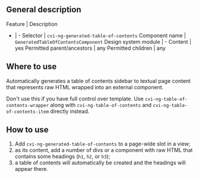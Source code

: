 ## General description

Feature | Description
- | -
Selector | `cvi-ng-generated-table-of-contents`
Component name | `GeneratedTableOfContentsComponent`
Design system module | -
Content | yes
Permitted parent/ancestors | any
Permitted children | any

## Where to use

Automatically generates a table of contents sidebar to textual page content that represents raw HTML wrapped into an external component.

Don't use this if you have full control over template. Use `cvi-ng-table-of-contents-wrapper` along with `cvi-ng-table-of-contents` and `cvi-ng-table-of-contents-item` directly instead.

## How to use

1. Add `cvi-ng-generated-table-of-contents` to a page-wide slot in a view;
2. as its content, add a number of divs or a component with raw HTML that contains some headings (`h1`, `h2`, or `h3`);
3. a table of contents will automatically be created and the headings will appear there.
